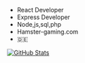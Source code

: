 * React Developer
* Express Developer
* Node,js,sql,php
* Hamster-gaming.com
* 🇩🇪 

[![GitHub Stats](https://github-readme-stats.vercel.app/api?username=Maurice037&count_private=true)](https://github.com/Maurice037)
